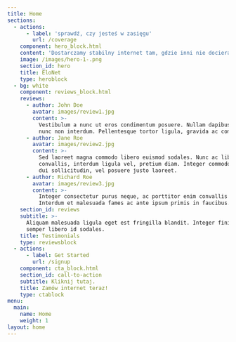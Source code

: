 ```yaml
---
title: Home
sections:
  - actions:
      - label: 'sprawdź, czy jesteś w zasięgu'
        url: /coverage
    component: hero_block.html
    content: 'Dostarczamy stabilny internet tam, gdzie inni nie docierają.'
    image: /images/hero-1-.png
    section_id: hero
    title: EloNet
    type: heroblock
  - bg: white
    component: reviews_block.html
    reviews:
      - author: John Doe
        avatar: images/review1.jpg
        content: >-
          Vestibulum a nunc ut eros condimentum posuere. Nullam dapibus quis
          nunc non interdum. Pellentesque tortor ligula, gravida ac commodo eu.
      - author: Jane Roe
        avatar: images/review2.jpg
        content: >-
          Sed laoreet magna commodo libero euismod sodales. Nunc ac libero
          convallis, interdum ligula vel, pretium diam. Integer commodo sem at
          dui sollicitudin, vel posuere justo laoreet.
      - author: Richard Roe
        avatar: images/review3.jpg
        content: >-
          Integer consectetur purus neque, ac porttitor enim convallis vitae.
          Interdum et malesuada fames ac ante ipsum primis in faucibus.
    section_id: reviews
    subtitle: >-
      Aliquam malesuada ligula eget est fringilla blandit. Integer finibus
      semper libero id sodales. 
    title: Testimonials
    type: reviewsblock
  - actions:
      - label: Get Started
        url: /signup
    component: cta_block.html
    section_id: call-to-action
    subtitle: Kliknij tutaj.
    title: Zamów internet teraz!
    type: ctablock
menu:
  main:
    name: Home
    weight: 1
layout: home
---
```


